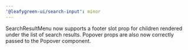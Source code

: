 ```yaml
---
'@leafygreen-ui/search-input': minor
---
```


SearchResultMenu now supports a footer slot prop for children rendered under the list of search results. Popover props are also now correctly passed to the Popover component.
